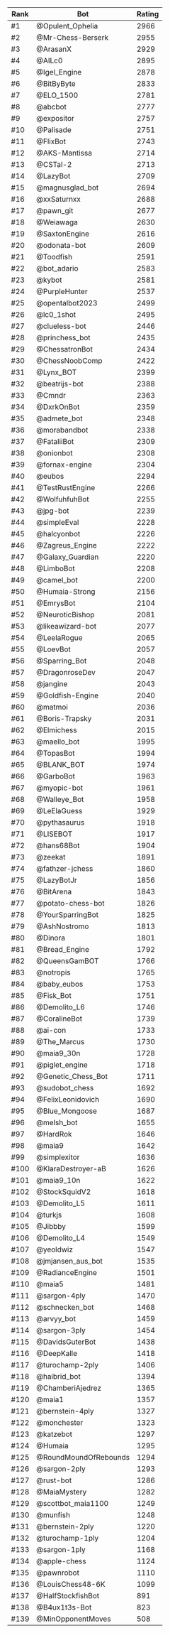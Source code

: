 Rank|Bot|Rating
---|---|---
#1|@Opulent_Ophelia|2966
#2|@Mr-Chess-Berserk|2955
#3|@ArasanX|2929
#4|@AILc0|2895
#5|@Igel_Engine|2878
#6|@BitByByte|2833
#7|@ELO_1500|2781
#8|@abcbot|2777
#9|@expositor|2757
#10|@Palisade|2751
#11|@FlixBot|2743
#12|@AKS-Mantissa|2714
#13|@CSTal-2|2713
#14|@LazyBot|2709
#15|@magnusglad_bot|2694
#16|@xxSaturnxx|2688
#17|@pawn_git|2677
#18|@Weiawaga|2630
#19|@SaxtonEngine|2616
#20|@odonata-bot|2609
#21|@Toodfish|2591
#22|@bot_adario|2583
#23|@kybot|2581
#24|@PurpleHunter|2537
#25|@opentalbot2023|2499
#26|@lc0_1shot|2495
#27|@clueless-bot|2446
#28|@princhess_bot|2435
#29|@ChessatronBot|2434
#30|@ChessNoobComp|2422
#31|@Lynx_BOT|2399
#32|@beatrijs-bot|2388
#33|@Cmndr|2363
#34|@DxrkOnBot|2359
#35|@admete_bot|2348
#36|@morabandbot|2338
#37|@FataliiBot|2309
#38|@onionbot|2308
#39|@fornax-engine|2304
#40|@eubos|2294
#41|@TestRustEngine|2266
#42|@WolfuhfuhBot|2255
#43|@jpg-bot|2239
#44|@simpleEval|2228
#45|@halcyonbot|2226
#46|@Zagreus_Engine|2222
#47|@Galaxy_Guardian|2220
#48|@LimboBot|2208
#49|@camel_bot|2200
#50|@Humaia-Strong|2156
#51|@EmrysBot|2104
#52|@NeuroticBishop|2081
#53|@likeawizard-bot|2077
#54|@LeelaRogue|2065
#55|@LoevBot|2057
#56|@Sparring_Bot|2048
#57|@DragonroseDev|2047
#58|@jangine|2043
#59|@Goldfish-Engine|2040
#60|@matmoi|2036
#61|@Boris-Trapsky|2031
#62|@Elmichess|2015
#63|@maello_bot|1995
#64|@TopasBot|1994
#65|@BLANK_BOT|1974
#66|@GarboBot|1963
#67|@myopic-bot|1961
#68|@Walleye_Bot|1958
#69|@LeElaGuess|1929
#70|@pythasaurus|1918
#71|@LISEBOT|1917
#72|@hans68Bot|1904
#73|@zeekat|1891
#74|@fathzer-jchess|1860
#75|@LazyBotJr|1856
#76|@BitArena|1843
#77|@potato-chess-bot|1826
#78|@YourSparringBot|1825
#79|@AshNostromo|1813
#80|@Dinora|1801
#81|@Bread_Engine|1792
#82|@QueensGamBOT|1766
#83|@notropis|1765
#84|@baby_eubos|1753
#85|@Fisk_Bot|1751
#86|@Demolito_L6|1746
#87|@CoralineBot|1739
#88|@ai-con|1733
#89|@The_Marcus|1730
#90|@maia9_30n|1728
#91|@piglet_engine|1718
#92|@Genetic_Chess_Bot|1711
#93|@sudobot_chess|1692
#94|@FelixLeonidovich|1690
#95|@Blue_Mongoose|1687
#96|@melsh_bot|1655
#97|@HardRok|1646
#98|@maia9|1642
#99|@simplexitor|1636
#100|@KlaraDestroyer-aB|1626
#101|@maia9_10n|1622
#102|@StockSquidV2|1618
#103|@Demolito_L5|1611
#104|@turkjs|1608
#105|@Jibbby|1599
#106|@Demolito_L4|1549
#107|@yeoldwiz|1547
#108|@jmjansen_aus_bot|1535
#109|@RadianceEngine|1501
#110|@maia5|1481
#111|@sargon-4ply|1470
#112|@schnecken_bot|1468
#113|@arvyy_bot|1459
#114|@sargon-3ply|1454
#115|@DavidsGuterBot|1438
#116|@DeepKalle|1418
#117|@turochamp-2ply|1406
#118|@haibrid_bot|1394
#119|@ChamberiAjedrez|1365
#120|@maia1|1357
#121|@bernstein-4ply|1327
#122|@monchester|1323
#123|@katzebot|1297
#124|@Humaia|1295
#125|@RoundMoundOfRebounds|1294
#126|@sargon-2ply|1293
#127|@rust-bot|1286
#128|@MaiaMystery|1282
#129|@scottbot_maia1100|1249
#130|@munfish|1248
#131|@bernstein-2ply|1220
#132|@turochamp-1ply|1204
#133|@sargon-1ply|1168
#134|@apple-chess|1124
#135|@pawnrobot|1110
#136|@LouisChess48-6K|1099
#137|@HalfStockfishBot|891
#138|@B4ux1t3s-Bot|823
#139|@MinOpponentMoves|508
